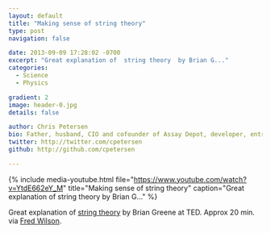 ```yaml
---
layout: default
title: "Making sense of string theory"
type: post
navigation: false

date: 2013-09-09 17:28:02 -0700
excerpt: "Great explanation of  string theory  by Brian G..."
categories:
  - Science
  - Physics

gradient: 2
image: header-0.jpg
details: false

author: Chris Petersen
bio: Father, husband, CIO and cofounder of Assay Depot, developer, entrepreneur and technologist.
twitter: http://twitter.com/cpetersen
github: http://github.com/cpetersen

---
```


{% include media-youtube.html file="https://www.youtube.com/watch?v=YtdE662eY_M" title="Making sense of string theory" caption="Great explanation of  string theory  by Brian G..." %}

Great explanation of  [string theory](http://en.wikipedia.org/wiki/String_theory)  by Brian Greene at TED. Approx 20 min. via  [Fred Wilson](http://www.avc.com/a_vc/2013/09/video-of-the-week-string-theory.html).

